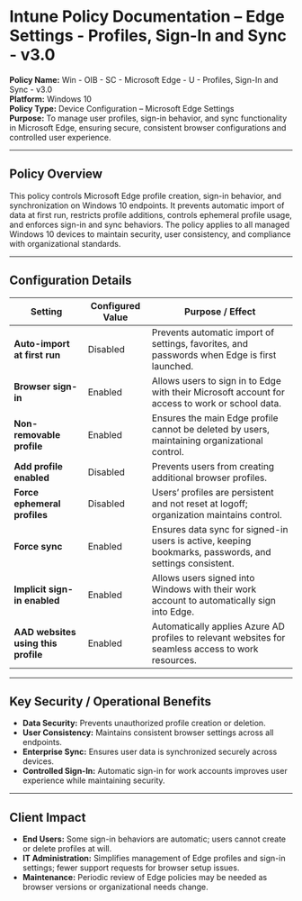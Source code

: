 # Intune Policy Documentation – Edge Settings - Profiles, Sign-In and Sync - v3.0

**Policy Name:** Win - OIB - SC - Microsoft Edge - U - Profiles, Sign-In and Sync - v3.0  
**Platform:** Windows 10  
**Policy Type:** Device Configuration – Microsoft Edge Settings  
**Purpose:** To manage user profiles, sign-in behavior, and sync functionality in Microsoft Edge, ensuring secure, consistent browser configurations and controlled user experience.

---

## Policy Overview
This policy controls Microsoft Edge profile creation, sign-in behavior, and synchronization on Windows 10 endpoints. It prevents automatic import of data at first run, restricts profile additions, controls ephemeral profile usage, and enforces sign-in and sync behaviors. The policy applies to all managed Windows 10 devices to maintain security, user consistency, and compliance with organizational standards.

---

## Configuration Details

| Setting | Configured Value | Purpose / Effect |
|---------|-----------------|-----------------|
| **Auto-import at first run** | Disabled | Prevents automatic import of settings, favorites, and passwords when Edge is first launched. |
| **Browser sign-in** | Enabled | Allows users to sign in to Edge with their Microsoft account for access to work or school data. |
| **Non-removable profile** | Enabled | Ensures the main Edge profile cannot be deleted by users, maintaining organizational control. |
| **Add profile enabled** | Disabled | Prevents users from creating additional browser profiles. |
| **Force ephemeral profiles** | Disabled | Users’ profiles are persistent and not reset at logoff; organization maintains control. |
| **Force sync** | Enabled | Ensures data sync for signed-in users is active, keeping bookmarks, passwords, and settings consistent. |
| **Implicit sign-in enabled** | Enabled | Allows users signed into Windows with their work account to automatically sign into Edge. |
| **AAD websites using this profile** | Enabled | Automatically applies Azure AD profiles to relevant websites for seamless access to work resources. |

---

## Key Security / Operational Benefits
- **Data Security:** Prevents unauthorized profile creation or deletion.  
- **User Consistency:** Maintains consistent browser settings across all endpoints.  
- **Enterprise Sync:** Ensures user data is synchronized securely across devices.  
- **Controlled Sign-In:** Automatic sign-in for work accounts improves user experience while maintaining security.

---

## Client Impact
- **End Users:** Some sign-in behaviors are automatic; users cannot create or delete profiles at will.  
- **IT Administration:** Simplifies management of Edge profiles and sign-in settings; fewer support requests for browser setup issues.  
- **Maintenance:** Periodic review of Edge policies may be needed as browser versions or organizational needs change.
